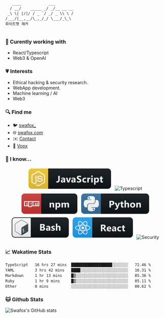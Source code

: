 ```
   ____            ___        
  / __/    _____ _/ _/__ __ __
 _\ \| |/|/ / _ `/ _/ _ \\ \ /
/___/|__,__/\_,_/_/ \___/_\_\ 
화이트햇 해커 
                              
```

### 📕 Curently working with
- React/Typescript
- Web3 & OpenAI

### 💗 Interests
- Ethical hacking & security research.
- WebApp development.
- Machine learning / AI
- Web3

### 🔍 Find me
- 🐦 [swafox_](https://twitter.com/swafox_)
- 🌐 [swafox.com](https://swafox.com)
- ✉️ [Contact](mailto:contact@swafox.com)
- 🏢 [Vopx](https://github.com/VopxTech)

### 🤔 I know...

<p align="center">

  <!-- For more icons please follow  https://github.com/MikeCodesDotNET/ColoredBadges -->

  <img src="https://raw.githubusercontent.com/MikeCodesDotNET/ColoredBadges/master/svg/dev/languages/js.svg" alt="JS" style="margin:4px">
  <img src="https://badges.frapsoft.com/typescript/code/typescript-125x28.png?v=101" alt="Typescript" style="margin:4px">
  <img src="https://github.com/MikeCodesDotNET/ColoredBadges/raw/4a38660afb7be89a6032218589b4454a1285c7f8/svg/dev/services/npm.svg" alt="npm" style="margin:4px">
  <img src="https://raw.githubusercontent.com/MikeCodesDotNET/ColoredBadges/master/svg/dev/languages/python.svg" alt="Python" style="margin:4px">
  <img src="https://raw.githubusercontent.com/MikeCodesDotNET/ColoredBadges/master/svg/dev/tools/bash.svg" alt="Bash" style="margin:4px">
  <img src="https://raw.githubusercontent.com/MikeCodesDotNET/ColoredBadges/master/svg/dev/frameworks/react.svg" alt="React" style="margin:4px">
  <img src="https://raw.githubusercontent.com/Quadrified/Quadrified/master/assets/svg/dev/misc/security.svg" alt="Security" style="margin:4px">
   
### 📈 Wakatime Stats
<!--START_SECTION:waka-->

```txt
TypeScript   16 hrs 27 mins  ██████████████████░░░░░░░   72.46 %
YAML         3 hrs 42 mins   ████░░░░░░░░░░░░░░░░░░░░░   16.31 %
Markdown     1 hr 13 mins    █▒░░░░░░░░░░░░░░░░░░░░░░░   05.36 %
Ruby         1 hr 9 mins     █▒░░░░░░░░░░░░░░░░░░░░░░░   05.11 %
Other        8 mins          ░░░░░░░░░░░░░░░░░░░░░░░░░   00.62 %
```

<!--END_SECTION:waka-->

### 🐱 Github Stats
![Swafox's GitHub stats](https://github-readme-stats.vercel.app/api?username=Swafox&show_icons=true&theme=dracula)
